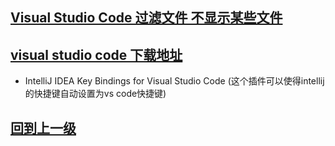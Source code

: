 

## [Visual Studio Code 过滤文件 不显示某些文件](./VisualStudioCode过滤文件不显示某些文件.md)

## [visual studio code 下载地址](https://code.visualstudio.com/) 

+ IntelliJ IDEA Key Bindings for Visual Studio Code (这个插件可以使得intellij的快捷键自动设置为vs code快捷键)


## [回到上一级](../index.md)